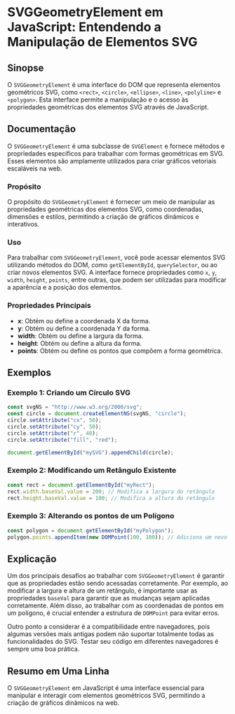 <!--
Meta Description: # SVGGeometryElement em JavaScript: Entendendo a Manipulação de Elementos SVG ## Sinopse O `SVGGeometryElement` é uma interface do DOM que representa ...
Meta Keywords: svg, elementos, circle, svggeometryelement, propriedades
-->

# SVGGeometryElement em JavaScript: Entendendo a Manipulação de Elementos SVG

## Sinopse
O `SVGGeometryElement` é uma interface do DOM que representa elementos geométricos SVG, como `<rect>`, `<circle>`, `<ellipse>`, `<line>`, `<polyline>` e `<polygon>`. Esta interface permite a manipulação e o acesso às propriedades geométricas dos elementos SVG através de JavaScript.

## Documentação
O `SVGGeometryElement` é uma subclasse de `SVGElement` e fornece métodos e propriedades específicos para trabalhar com formas geométricas em SVG. Esses elementos são amplamente utilizados para criar gráficos vetoriais escaláveis na web.

### Propósito
O propósito do `SVGGeometryElement` é fornecer um meio de manipular as propriedades geométricas dos elementos SVG, como coordenadas, dimensões e estilos, permitindo a criação de gráficos dinâmicos e interativos.

### Uso
Para trabalhar com `SVGGeometryElement`, você pode acessar elementos SVG utilizando métodos do DOM, como `getElementById`, `querySelector`, ou ao criar novos elementos SVG. A interface fornece propriedades como `x`, `y`, `width`, `height`, `points`, entre outras, que podem ser utilizadas para modificar a aparência e a posição dos elementos.

### Propriedades Principais
- **x**: Obtém ou define a coordenada X da forma.
- **y**: Obtém ou define a coordenada Y da forma.
- **width**: Obtém ou define a largura da forma.
- **height**: Obtém ou define a altura da forma.
- **points**: Obtém ou define os pontos que compõem a forma geométrica.

## Exemplos

### Exemplo 1: Criando um Círculo SVG
```javascript
const svgNS = "http://www.w3.org/2000/svg";
const circle = document.createElementNS(svgNS, "circle");
circle.setAttribute("cx", 50);
circle.setAttribute("cy", 50);
circle.setAttribute("r", 40);
circle.setAttribute("fill", "red");

document.getElementById("mySVG").appendChild(circle);
```

### Exemplo 2: Modificando um Retângulo Existente
```javascript
const rect = document.getElementById("myRect");
rect.width.baseVal.value = 200; // Modifica a largura do retângulo
rect.height.baseVal.value = 100; // Modifica a altura do retângulo
```

### Exemplo 3: Alterando os pontos de um Polígono
```javascript
const polygon = document.getElementById("myPolygon");
polygon.points.appendItem(new DOMPoint(100, 100)); // Adiciona um novo ponto ao polígono
```

## Explicação
Um dos principais desafios ao trabalhar com `SVGGeometryElement` é garantir que as propriedades estão sendo acessadas corretamente. Por exemplo, ao modificar a largura e altura de um retângulo, é importante usar as propriedades `baseVal` para garantir que as mudanças sejam aplicadas corretamente. Além disso, ao trabalhar com as coordenadas de pontos em um polígono, é crucial entender a estrutura de `DOMPoint` para evitar erros.

Outro ponto a considerar é a compatibilidade entre navegadores, pois algumas versões mais antigas podem não suportar totalmente todas as funcionalidades do SVG. Testar seu código em diferentes navegadores é sempre uma boa prática.

## Resumo em Uma Linha
O `SVGGeometryElement` em JavaScript é uma interface essencial para manipular e interagir com elementos geométricos SVG, permitindo a criação de gráficos dinâmicos na web.
